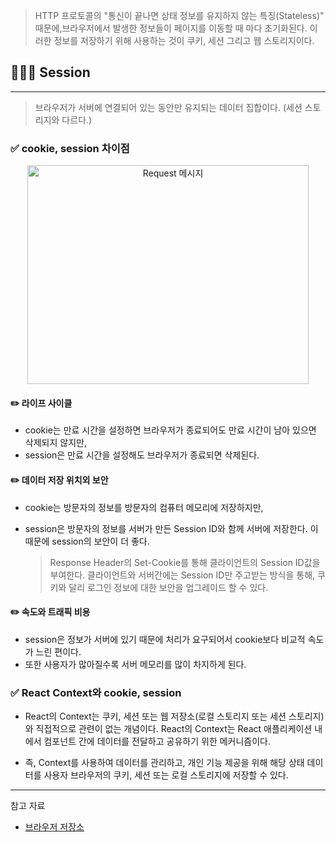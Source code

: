 > HTTP 프로토콜의 "통신이 끝나면 상태 정보를 유지하지 않는 특징(Stateless)" 때문에,브라우저에서 발생한 정보들이 페이지를 이동할 때 마다 초기화된다. 이러한 정보를 저장하기 위해 사용하는 것이 쿠키, 세션 그리고 웹 스토리지이다.

## 🧑🏻‍💻 Session
---

> 브라우저가 서버에 연결되어 있는 동안만 유지되는 데이터 집합이다. (세션 스토리지와 다르다.)

### ✅ cookie, session 차이점

<center>
    <img src="/img/네트워크/8-2-1.png" width="450" height="350" alt="Request 메시지" />
</center>

#### ✏️ 라이프 사이클  
  - cookie는 만료 시간을 설정하면 브라우저가 종료되어도 만료 시간이 남아 있으면 삭제되지 않지만, 
  - session은 만료 시간을 설정해도 브라우저가 종료되면 삭제된다.
    
#### ✏️ 데이터 저장 위치외 보안  
  - cookie는 방문자의 정보를 방문자의 컴퓨터 메모리에 저장하지만,
  - session은 방문자의 정보를 서버가 만든 Session ID와 함께 서버에 저장한다. 이 때문에 session의 보안이 더 좋다.

    > Response Header의 Set-Cookie를 통해 클라이언트의 Session ID값을 부여한다. 클라이언트와 서버간에는 Session ID만 주고받는 방식을 통해, 쿠키와 달리 로그인 정보에 대한 보안을 업그레이드 할 수 있다.
    
#### ✏️ 속도와 트래픽 비용  
  - session은 정보가 서버에 있기 때문에 처리가 요구되어서 cookie보다 비교적 속도가 느린 편이다.
  - 또한 사용자가 많아질수록 서버 메모리를 많이 차지하게 된다.

### ✅ React Context와 cookie, session
- React의 Context는 쿠키, 세션 또는 웹 저장소(로컬 스토리지 또는 세션 스토리지)와 직접적으로 관련이 없는 개념이다. React의 Context는 React 애플리케이션 내에서 컴포넌트 간에 데이터를 전달하고 공유하기 위한 메커니즘이다.

-  즉, Context를 사용하여 데이터를 관리하고, 개인 기능 제공을 위해 해당 상태 데이터를 사용자 브라우저의 쿠키, 세션 또는 로컬 스토리지에 저장할 수 있다.

  ---
참고 자료
- [브라우저 저장소](https://velog.io/@design0728/%EB%B8%8C%EB%9D%BC%EC%9A%B0%EC%A0%80-%EC%A0%80%EC%9E%A5%EC%86%8C-LocalStorage-SessionStorage-Cookie)
